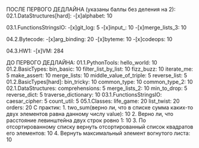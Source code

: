 ПОСЛЕ ПЕРВОГО ДЕДЛАЙНА (указаны баллы без деления на 2):
02.1.DataStructures[hard]:
	-[x]alphabet: 10
	
03.1.FunctionsStringsIO:
	-[x]git_log: 5
	-[x]input_: 10
	-[x]merge_lists_3: 10
	
04.2.Bytecode:
	-[x]arg_binding: 20
	-[x]byteme: 10
	-[x]codeops: 10

04.3.HW1:
	-[x]VM: 284





ДО ПЕРВОГО ДЕДЛАЙНА:
01.1.PythonTools:
	hello_world: 10
01.2.BasicTypes:
	bin_basic: 10
	filter_list_by_list: 10
	fizz_buzz: 10
	iterate_me: 5
	make_assert: 10
	merge_lists: 10
	middle_value_of_triple: 5
	reverse_list: 5
01.2.BasicTypes[hard]:
	bin_tricky: 10
	common_type: 10
	common_type_2: 10
02.1.DataStructures:
	comprehensions: 5
	merge_lists_2: 10
	min_to_drop: 5
	reverse_dict: 5
	traverse_dictionary: 10
03.1.FunctionsStringsIO:
	caesar_cipher: 5
	count_util: 5
05.1.Classes:
	life_game: 20
	list_twist: 20
	orders: 20
С практик:
	1. two_sum(верно ли, что в списке сумма каких-то двух элементов равна данному числу value): 10
	2. Верно ли, что расстояние левинштейна двух строк ровно 1: 10
	3. По отсортированному списку вернуть отсортированный список квадратов его элементов: 10
	4. Вернуть максимальный элемент вогнутого листа: 10





